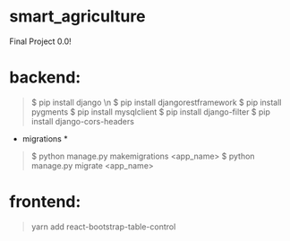 # smart_agriculture
Final Project 0.0!

# backend:
> $ pip install django \n
> $ pip install djangorestframework
> $ pip install pygments
> $ pip install mysqlclient
> $ pip install django-filter
> $ pip install django-cors-headers

* migrations *
> $ python manage.py makemigrations <app_name>
> $ python manage.py migrate <app_name>

# frontend:

> yarn add react-bootstrap-table-control

